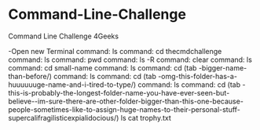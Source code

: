 # Command-Line-Challenge
Command Line Challenge 4Geeks

-Open new Terminal
command: ls
command: cd thecmdchallenge
command: ls
command: pwd
command: ls -R
command: clear
command: ls
command: cd small-name
command: ls
command: cd (tab -bigger-name-than-before/)
command: ls
command: cd (tab -omg-this-folder-has-a-huuuuuuge-name-and-i-tired-to-type/)
command: ls
command: cd (tab -this-is-probably-the-longest-folder-name-you-have-ever-seen-but-believe--im-sure-there-are-other-folder-bigger-than-this-one-because-people-sometimes-like-to-assign-huge-names-to-their-personal-stuff-supercalifragilisticexpialidocious/)
ls
cat trophy.txt
